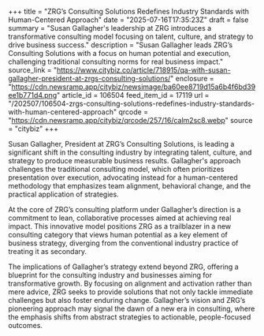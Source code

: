 +++
title = "ZRG’s Consulting Solutions Redefines Industry Standards with Human-Centered Approach"
date = "2025-07-16T17:35:23Z"
draft = false
summary = "Susan Gallagher's leadership at ZRG introduces a transformative consulting model focusing on talent, culture, and strategy to drive business success."
description = "Susan Gallagher leads ZRG’s Consulting Solutions with a focus on human potential and execution, challenging traditional consulting norms for real business impact."
source_link = "https://www.citybiz.co/article/718915/qa-with-susan-gallagher-president-at-zrgs-consulting-solutions/"
enclosure = "https://cdn.newsramp.app/citybiz/newsimage/ba60ee8719d15a6b4f6bd39ee1b771d4.png"
article_id = 106504
feed_item_id = 17119
url = "/202507/106504-zrgs-consulting-solutions-redefines-industry-standards-with-human-centered-approach"
qrcode = "https://cdn.newsramp.app/citybiz/qrcode/257/16/calm2sc8.webp"
source = "citybiz"
+++

<p>Susan Gallagher, President at ZRG’s Consulting Solutions, is leading a significant shift in the consulting industry by integrating talent, culture, and strategy to produce measurable business results. Gallagher's approach challenges the traditional consulting model, which often prioritizes presentation over execution, advocating instead for a human-centered methodology that emphasizes team alignment, behavioral change, and the practical application of strategies.</p><p>At the core of ZRG’s consulting platform under Gallagher’s direction is a commitment to lean, collaborative processes aimed at achieving real impact. This innovative model positions ZRG as a trailblazer in a new consulting category that views human potential as a key element of business strategy, diverging from the conventional industry practice of treating it as secondary.</p><p>The implications of Gallagher’s strategy extend beyond ZRG, offering a blueprint for the consulting industry and businesses aiming for transformative growth. By focusing on alignment and activation rather than mere advice, ZRG seeks to provide solutions that not only tackle immediate challenges but also foster enduring change. Gallagher’s vision and ZRG’s pioneering approach may signal the dawn of a new era in consulting, where the emphasis shifts from abstract strategies to actionable, people-focused outcomes.</p>